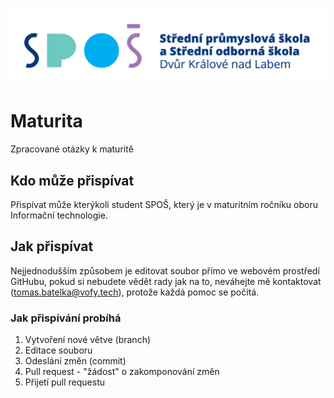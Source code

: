 ![SPOŠ](https://github.com/Vofy/maturita/raw/main/images/spos.jpg "SPOŠ")

# Maturita
Zpracované otázky k maturitě

## Kdo může přispívat
Přispívat může kterýkoli student SPOŠ, který je v maturitním ročníku oboru Informační technologie.

## Jak přispívat
Nejjednodušším způsobem je editovat soubor přímo ve webovém prostředí GitHubu, pokud si nebudete vědět rady jak na to, neváhejte mě kontaktovat (tomas.batelka@vofy.tech), protože každá pomoc se počítá.

### Jak přispívání probíhá
1. Vytvoření nové větve (branch)
1. Editace souboru
1. Odeslání změn (commit)
1. Pull request - "žádost" o zakomponování změn
1. Přijetí pull requestu
